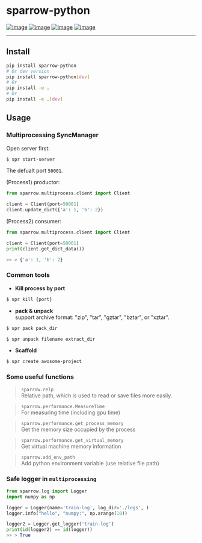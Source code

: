# sparrow-python
[![image](https://img.shields.io/badge/Pypi-0.0.7-green.svg)](https://pypi.org/project/sparrow-python)
[![image](https://img.shields.io/badge/python-3.6+-blue.svg)](https://www.python.org/)
[![image](https://img.shields.io/badge/license-MIT-blue.svg)](LICENSE)
[![image](https://img.shields.io/badge/author-kunyuan-orange.svg?style=flat-square&logo=appveyor)](https://github.com/beidongjiedeguang)


-------------------------

## Install

```bash
pip install sparrow-python
# Or dev version
pip install sparrow-python[dev]
# Or
pip install -e .
# Or
pip install -e .[dev]
```

## Usage

### Multiprocessing SyncManager

Open server first:

```bash
$ spr start-server
```

The defualt port `50001`.

(Process1) productor:

```python
from sparrow.multiprocess.client import Client

client = Client(port=50001)
client.update_dict({'a': 1, 'b': 2})
```

(Process2) consumer:

```python
from sparrow.multiprocess.client import Client

client = Client(port=50001)
print(client.get_dict_data())

>> > {'a': 1, 'b': 2}
```

### Common tools

- **Kill process by port**

```bash
$ spr kill {port}
```

- **pack & unpack**  
  support archive format: "zip", "tar", "gztar", "bztar", or "xztar".

```bash
$ spr pack pack_dir
```

```bash
$ spr unpack filename extract_dir
```

- **Scaffold**

```bash
$ spr create awosome-project
```

### Some useful functions

> `sparrow.relp`  
> Relative path, which is used to read or save files more easily.

> `sparrow.performance.MeasureTime`  
> For measuring time (including gpu time)

> `sparrow.performance.get_process_memory`  
> Get the memory size occupied by the process

> `sparrow.performance.get_virtual_memory`  
> Get virtual machine memory information

> `sparrow.add_env_path`  
> Add python environment variable (use relative file path)

### Safe logger in `multiprocessing`

```python
from sparrow.log import Logger
import numpy as np

logger = Logger(name='train-log', log_dir='./logs', )
logger.info("hello", "numpy:", np.arange(10))

logger2 = Logger.get_logger('train-log')
print(id(logger2) == id(logger))
>> > True
```
